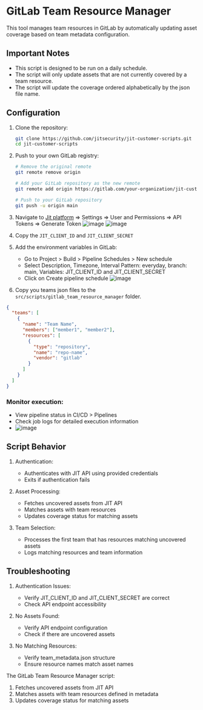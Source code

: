 # GitLab Team Resource Manager

This tool manages team resources in GitLab by automatically updating asset coverage based on team metadata configuration.

## Important Notes

- This script is designed to be run on a daily schedule.
- The script will only update assets that are not currently covered by a team resource.
- The script will update the coverage ordered alphabetically by the json file name.

## Configuration
1. Clone the repository:
   ```bash
   git clone https://github.com/jitsecurity/jit-customer-scripts.git
   cd jit-customer-scripts
   ```

2. Push to your own GitLab registry:
   ```bash
   # Remove the original remote
   git remote remove origin

   # Add your GitLab repository as the new remote
   git remote add origin https://gitlab.com/your-organization/jit-customer-scripts.git

   # Push to your GitLab repository
   git push -u origin main
   ```

3. Navigate to [Jit platform](https://platform.jit.io/) => Settings => User and Permissions => API Tokens => Generate Token
   ![image](https://github.com/user-attachments/assets/897cdc35-fb01-48b0-9ffa-6ed65f3b62de)
   ![image](https://github.com/user-attachments/assets/7ba48c2f-01dc-43fa-ad12-0d33bb8789eb)


4. Copy the `JIT_CLIENT_ID` and `JIT_CLIENT_SECRET`
5. Add the environment variables in GitLab:
    - Go to Project > Build > Pipeline Schedules > New schedule
    - Select Description, Timezone, Interval Pattern: everyday, branch: main, Variables: JIT_CLIENT_ID and JIT_CLIENT_SECRET
    - Click on Create pipeline schedule
  ![image](https://github.com/user-attachments/assets/c5b25d63-d2be-44fc-a0bf-1f7089df4794)


1. Copy you teams json files to the `src/scripts/gitlab_team_resource_manager` folder.

```json
{
  "teams": [
    {
      "name": "Team Name",
      "members": ["member1", "member2"],
      "resources": [
        {
          "type": "repository",
          "name": "repo-name",
          "vendor": "gitlab"
        }
      ]
    }
  ]
}
```

### Monitor execution:
   - View pipeline status in CI/CD > Pipelines
   - Check job logs for detailed execution information
   - ![image](https://github.com/user-attachments/assets/ab502aee-116c-49f7-a906-e37b754a5b98)



## Script Behavior

1. Authentication:
   - Authenticates with JIT API using provided credentials
   - Exits if authentication fails

2. Asset Processing:
   - Fetches uncovered assets from JIT API
   - Matches assets with team resources
   - Updates coverage status for matching assets

3. Team Selection:
   - Processes the first team that has resources matching uncovered assets
   - Logs matching resources and team information

## Troubleshooting

1. Authentication Issues:
   - Verify JIT_CLIENT_ID and JIT_CLIENT_SECRET are correct
   - Check API endpoint accessibility

2. No Assets Found:
   - Verify API endpoint configuration
   - Check if there are uncovered assets

3. No Matching Resources:
   - Verify team_metadata.json structure
   - Ensure resource names match asset names


The GitLab Team Resource Manager script:
1. Fetches uncovered assets from JIT API
2. Matches assets with team resources defined in metadata
3. Updates coverage status for matching assets
